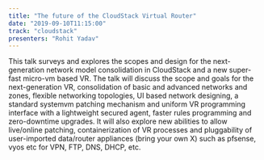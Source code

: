 ```yaml
---
title: "The future of the CloudStack Virtual Router"
date: "2019-09-10T11:15:00"
track: "cloudstack"
presenters: "Rohit Yadav"
---
```


This talk surveys and explores the scopes and design for the next-generation network model consolidation in CloudStack and a new super-fast micro-vm based VR. The talk will discuss the scope and goals for the next-generation VR, consolidation of basic and advanced networks and zones, flexible networking topologies, UI based network designing, a standard systemvm patching mechanism and uniform VR programming interface with a lightweight secured agent, faster rules programming and zero-downtime upgrades. It will also explore new abilities to allow live/online patching, containerization of VR processes and pluggability of user-imported data/router appliances (bring your own X) such as pfsense, vyos etc for VPN, FTP, DNS, DHCP, etc.